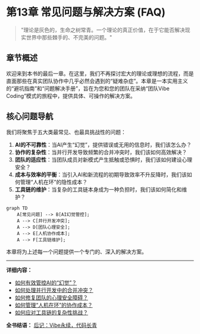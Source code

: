 # 第13章 常见问题与解决方案 (FAQ)

> "理论是灰色的，生命之树常青。一个理论的真正价值，在于它能否解决现实世界中那些棘手的、不完美的问题。"

## 章节概述

欢迎来到本书的最后一章。在这里，我们不再探讨宏大的理论或理想的流程，而是直面那些在真实团队协作中几乎必然会遇到的“疑难杂症”。本章是一本实用主义的“避坑指南”和“问题解决手册”，旨在为您和您的团队在采纳“团队Vibe Coding”模式的旅程中，提供具体、可操作的解决方案。

## 核心问题导航

我们将聚焦于五大类最常见、也最具挑战性的问题：

1.  **AI的不可靠性**：当AI产生“幻觉”，提供错误或无用的信息时，我们该怎么办？
2.  **协作的复杂性**：当并行开发导致频繁的合并冲突时，我们该如何高效解决？
3.  **团队的适应性**：当团队成员对新模式产生抵触或恐惧时，我们该如何建设心理安全？
4.  **成本与效率的平衡**：当引入AI和新流程的初期导致效率不升反降时，我们该如何管理“人机在环”的隐性成本？
5.  **工具链的维护**：当复杂的工具链本身成为一种负担时，我们该如何简化和维护？

```mermaid
graph TD
    A[常见问题] --> B[AI幻觉管控];
    A --> C[并行开发冲突];
    A --> D[团队心理安全];
    A --> E[人机协作成本];
    A --> F[工具链维护];
```

本章将为上述每一个问题提供一个专门的、深入的解决方案。

---

**详细内容：**
- [如何有效管控AI的“幻觉”？](chapter13/ai-hallucination.md)
- [如何处理并行开发中的合并冲突？](chapter13/merge-conflicts.md)
- [如何修复团队的心理安全障碍？](chapter13/psychological-safety.md)
- [如何管理“人机在环”的协作成本？](chapter13/collaboration-cost.md)
- [如何应对工具链的复杂性挑战？](chapter13/toolchain-complexity.md)

**全书结语：** [后记：Vibe永续，代码长青](../appendix/epilogue.md)